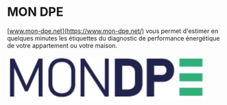 # MON DPE
[www.mon-dpe.net](https://www.mon-dpe.net/) vous permet d'estimer en quelques minutes les étiquettes du diagnostic de performance énergétique de votre appartement ou votre maison.
<br>
<br>
[<img src="logo_mondpe.png" alt="Logo MON DPE" height="100px">](https://www.mon-dpe.net/)
